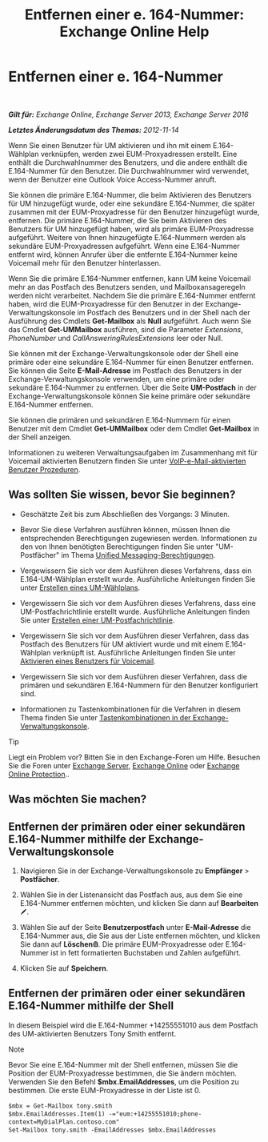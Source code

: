 ﻿---
title: 'Entfernen einer e. 164-Nummer: Exchange Online Help'
TOCTitle: Entfernen einer e. 164-Nummer
ms:assetid: 17941918-7dc5-41a0-b540-09f2f907362b
ms:mtpsurl: https://technet.microsoft.com/de-de/library/JJ662759(v=EXCHG.150)
ms:contentKeyID: 50554783
ms.date: 05/23/2018
mtps_version: v=EXCHG.150
ms.translationtype: MT
---

# Entfernen einer e. 164-Nummer

 

_**Gilt für:** Exchange Online, Exchange Server 2013, Exchange Server 2016_

_**Letztes Änderungsdatum des Themas:** 2012-11-14_

Wenn Sie einen Benutzer für UM aktivieren und ihn mit einem E.164-Wählplan verknüpfen, werden zwei EUM-Proxyadressen erstellt. Eine enthält die Durchwahlnummer des Benutzers, und die andere enthält die E.164-Nummer für den Benutzer. Die Durchwahlnummer wird verwendet, wenn der Benutzer eine Outlook Voice Access-Nummer anruft.

Sie können die primäre E.164-Nummer, die beim Aktivieren des Benutzers für UM hinzugefügt wurde, oder eine sekundäre E.164-Nummer, die später zusammen mit der EUM-Proxyadresse für den Benutzer hinzugefügt wurde, entfernen. Die primäre E.164-Nummer, die Sie beim Aktivieren des Benutzers für UM hinzugefügt haben, wird als primäre EUM-Proxyadresse aufgeführt. Weitere von Ihnen hinzugefügte E.164-Nummern werden als sekundäre EUM-Proxyadressen aufgeführt. Wenn eine E.164-Nummer entfernt wird, können Anrufer über die entfernte E.164-Nummer keine Voicemail mehr für den Benutzer hinterlassen.

Wenn Sie die primäre E.164-Nummer entfernen, kann UM keine Voicemail mehr an das Postfach des Benutzers senden, und Mailboxansageregeln werden nicht verarbeitet. Nachdem Sie die primäre E.164-Nummer entfernt haben, wird die EUM-Proxyadresse für den Benutzer in der Exchange-Verwaltungskonsole im Postfach des Benutzers und in der Shell nach der Ausführung des Cmdlets **Get-Mailbox** als **Null** aufgeführt. Auch wenn Sie das Cmdlet **Get-UMMailbox** ausführen, sind die Parameter *Extensions*, *PhoneNumber* und *CallAnsweringRulesExtensions* leer oder Null.

Sie können mit der Exchange-Verwaltungskonsole oder der Shell eine primäre oder eine sekundäre E.164-Nummer für einen Benutzer entfernen. Sie können die Seite **E-Mail-Adresse** im Postfach des Benutzers in der Exchange-Verwaltungskonsole verwenden, um eine primäre oder sekundäre E.164-Nummer zu entfernen. Über die Seite **UM-Postfach** in der Exchange-Verwaltungskonsole können Sie keine primäre oder sekundäre E.164-Nummer entfernen.

Sie können die primären und sekundären E.164-Nummern für einen Benutzer mit dem Cmdlet **Get-UMMailbox** oder dem Cmdlet **Get-Mailbox** in der Shell anzeigen.

Informationen zu weiteren Verwaltungsaufgaben im Zusammenhang mit für Voicemail aktivierten Benutzern finden Sie unter [VoIP-e-Mail-aktivierten Benutzer Prozeduren](voice-mail-enabled-user-procedures-exchange-2013-help.md).

## Was sollten Sie wissen, bevor Sie beginnen?

  - Geschätzte Zeit bis zum Abschließen des Vorgangs: 3 Minuten.

  - Bevor Sie diese Verfahren ausführen können, müssen Ihnen die entsprechenden Berechtigungen zugewiesen werden. Informationen zu den von Ihnen benötigten Berechtigungen finden Sie unter "UM-Postfächer" im Thema [Unified Messaging-Berechtigungen](unified-messaging-permissions-exchange-2013-help.md).

  - Vergewissern Sie sich vor dem Ausführen dieses Verfahrens, dass ein E.164-UM-Wählplan erstellt wurde. Ausführliche Anleitungen finden Sie unter [Erstellen eines UM-Wählplans](create-a-um-dial-plan-exchange-2013-help.md).

  - Vergewissern Sie sich vor dem Ausführen dieses Verfahrens, dass eine UM-Postfachrichtlinie erstellt wurde. Ausführliche Anleitungen finden Sie unter [Erstellen einer UM-Postfachrichtlinie](create-a-um-mailbox-policy-exchange-2013-help.md).

  - Vergewissern Sie sich vor dem Ausführen dieser Verfahren, dass das Postfach des Benutzers für UM aktiviert wurde und mit einem E.164-Wählplan verknüpft ist. Ausführliche Anleitungen finden Sie unter [Aktivieren eines Benutzers für Voicemail](enable-a-user-for-voice-mail-exchange-2013-help.md).

  - Vergewissern Sie sich vor dem Ausführen dieser Verfahren, dass die primären und sekundären E.164-Nummern für den Benutzer konfiguriert sind.

  - Informationen zu Tastenkombinationen für die Verfahren in diesem Thema finden Sie unter [Tastenkombinationen in der Exchange-Verwaltungskonsole](keyboard-shortcuts-in-the-exchange-admin-center-exchange-online-protection-help.md).


> [!TIP]
> Liegt ein Problem vor? Bitten Sie in den Exchange-Foren um Hilfe. Besuchen Sie die Foren unter <A href="https://go.microsoft.com/fwlink/p/?linkid=60612">Exchange Server</A>, <A href="https://go.microsoft.com/fwlink/p/?linkid=267542">Exchange Online</A> oder <A href="https://go.microsoft.com/fwlink/p/?linkid=285351">Exchange Online Protection</A>..



## Was möchten Sie machen?

## Entfernen der primären oder einer sekundären E.164-Nummer mithilfe der Exchange-Verwaltungskonsole

1.  Navigieren Sie in der Exchange-Verwaltungskonsole zu **Empfänger** \> **Postfächer**.

2.  Wählen Sie in der Listenansicht das Postfach aus, aus dem Sie eine E.164-Nummer entfernen möchten, und klicken Sie dann auf **Bearbeiten**![Bearbeitungssymbol](images/Bb124582.6f53ccb2-1f13-4c02-bea0-30690e6ea71d(EXCHG.150).gif "Bearbeitungssymbol").

3.  Wählen Sie auf der Seite **Benutzerpostfach** unter **E-Mail-Adresse** die E.164-Nummer aus, die Sie aus der Liste entfernen möchten, und klicken Sie dann auf **Löschen**![Löschen (Symbol)](images/JJ657511.14f639f6-61e8-4418-bbfb-0db14de9d2f5(EXCHG.150).gif "Löschen (Symbol)"). Die primäre EUM-Proxyadresse oder E.164-Nummer ist in fett formatierten Buchstaben und Zahlen aufgeführt.

4.  Klicken Sie auf **Speichern**.

## Entfernen der primären oder einer sekundären E.164-Nummer mithilfe der Shell

In diesem Beispiel wird die E.164-Nummer +14255551010 aus dem Postfach des UM-aktivierten Benutzers Tony Smith entfernt.


> [!NOTE]
> Bevor Sie eine E.164-Nummer mit der Shell entfernen, müssen Sie die Position der EUM-Proxyadresse bestimmen, die Sie ändern möchten. Verwenden Sie den Befehl <STRONG>$mbx.EmailAddresses</STRONG>, um die Position zu bestimmen. Die erste EUM-Proxyadresse in der Liste ist 0.



    $mbx = Get-Mailbox tony.smith
    $mbx.EmailAddresses.Item(1) -="eum:+14255551010;phone-context=MyDialPlan.contoso.com"
    Set-Mailbox tony.smith -EmailAddresses $mbx.EmailAddresses


